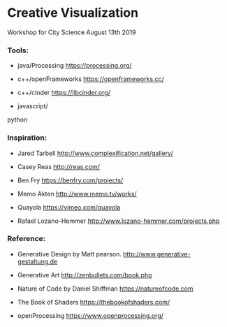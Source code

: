 # Creative Visualization
Workshop for City Science August 13th 2019

### Tools:

  - java/Processing
  https://processing.org/

  - c++/openFrameworks
  https://openframeworks.cc/

  - c++/cinder
  https://libcinder.org/

  - javascript/

python

###  Inspiration:

- Jared Tarbell
 http://www.complexification.net/gallery/

- Casey Reas
  http://reas.com/

- Ben Fry
  https://benfry.com/projects/

- Memo Akten
  http://www.memo.tv/works/

- Quayola
  https://vimeo.com/quayola

- Rafael Lozano-Hemmer
  http://www.lozano-hemmer.com/projects.php

### Reference:

- Generative Design by Matt pearson.
 http://www.generative-gestaltung.de

- Generative Art
  http://zenbullets.com/book.php

- Nature of Code by Daniel Shiffman
  https://natureofcode.com

- The Book of Shaders
  https://thebookofshaders.com/

- openProcessing
  https://www.openprocessing.org/
